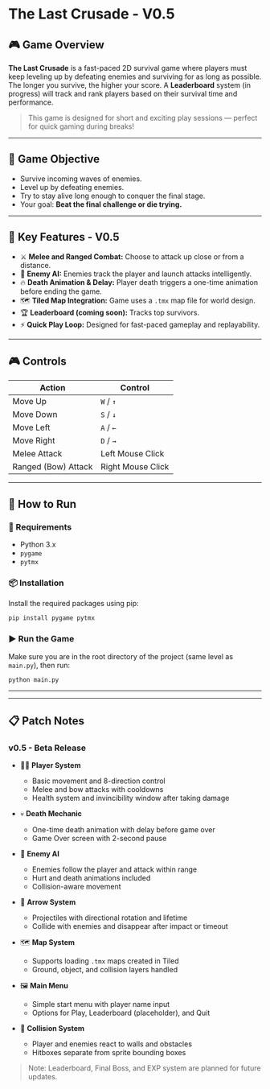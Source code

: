 # The Last Crusade - V0.5

## 🎮 Game Overview
**The Last Crusade** is a fast-paced 2D survival game where players must keep leveling up by defeating enemies and surviving for as long as possible. The longer you survive, the higher your score. A **Leaderboard** system (in progress) will track and rank players based on their survival time and performance.

> This game is designed for short and exciting play sessions — perfect for quick gaming during breaks!

---

## 🎯 Game Objective
- Survive incoming waves of enemies.
- Level up by defeating enemies.
- Try to stay alive long enough to conquer the final stage.
- Your goal: **Beat the final challenge or die trying.**

---

## 🧩 Key Features - V0.5
- ⚔️ **Melee and Ranged Combat:** Choose to attack up close or from a distance.
- 🧠 **Enemy AI:** Enemies track the player and launch attacks intelligently.
- 🔥 **Death Animation & Delay:** Player death triggers a one-time animation before ending the game.
- 🗺️ **Tiled Map Integration:** Game uses a `.tmx` map file for world design.
- 🏆 **Leaderboard (coming soon):** Tracks top survivors.
- ⚡ **Quick Play Loop:** Designed for fast-paced gameplay and replayability.

---

## 🎮 Controls

| Action              | Control           |
|---------------------|-------------------|
| Move Up             | `W` / `↑`         |
| Move Down           | `S` / `↓`         |
| Move Left           | `A` / `←`         |
| Move Right          | `D` / `→`         |
| Melee Attack        | Left Mouse Click  |
| Ranged (Bow) Attack | Right Mouse Click |

---

## 🚀 How to Run

### 🧰 Requirements
- Python 3.x
- `pygame`
- `pytmx`

### 📦 Installation
Install the required packages using pip:
```bash
pip install pygame pytmx
```
### ▶️ Run the Game
Make sure you are in the root directory of the project (same level as `main.py`), then run:

```bash
python main.py
```
---

---

## 📋 Patch Notes

### v0.5 - Beta Release

- 🧍‍♂️ **Player System**
  - Basic movement and 8-direction control
  - Melee and bow attacks with cooldowns
  - Health system and invincibility window after taking damage

- 💀 **Death Mechanic**
  - One-time death animation with delay before game over
  - Game Over screen with 2-second pause

- 🤖 **Enemy AI**
  - Enemies follow the player and attack within range
  - Hurt and death animations included
  - Collision-aware movement

- 🏹 **Arrow System**
  - Projectiles with directional rotation and lifetime
  - Collide with enemies and disappear after impact or timeout

- 🗺️ **Map System**
  - Supports loading `.tmx` maps created in Tiled
  - Ground, object, and collision layers handled

- 🖼️ **Main Menu**
  - Simple start menu with player name input
  - Options for Play, Leaderboard (placeholder), and Quit

- 🧱 **Collision System**
  - Player and enemies react to walls and obstacles
  - Hitboxes separate from sprite bounding boxes

> Note: Leaderboard, Final Boss, and EXP system are planned for future updates.

